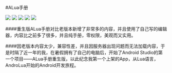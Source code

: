 #ALua手册

![](https://i.loli.net/2017/07/27/5979ba177ba1b.png)
![](https://i.loli.net/2017/07/27/5979ba164eb83.png)
![](https://i.loli.net/2017/07/27/5979ba1902470.png)
![](https://i.loli.net/2017/07/27/5979ba177cabe.png)
![](https://i.loli.net/2017/07/27/5979ba1902fdd.png)

####重生版ALua手册对比老版本新增了非常多的内容，并且使用了自己写的编辑器，内容比之前多了很多，并且纯手册，零权限，美观而又实用。

####因老版本内容太少，兼容性差，并且因服务器出现问题而无法加载内容，于是时隔了近一年的我，在暑假拥有了自己的电脑后，开始了Android Studio的第一个项目——ALua手册重生版，以此纪念我第一个上架的App，从Lua语言，AndroLua开始的Android开发旅程。
